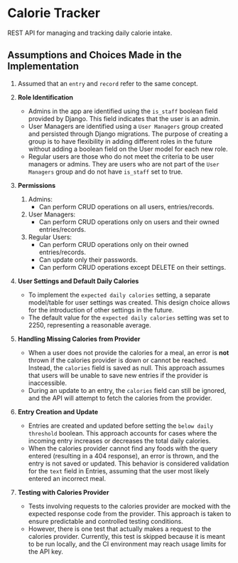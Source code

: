 # Calorie Tracker

REST API for managing and tracking daily calorie intake.

## Assumptions and Choices Made in the Implementation

1. Assumed that an `entry` and `record` refer to the same concept.

2. __Role Identification__

   - Admins in the app are identified using the `is_staff` boolean field provided by Django. This field indicates that the user is an admin.
   - User Managers are identified using a `User Managers` group created and persisted through Django migrations. The purpose of creating a group is to have flexibility in adding different roles in the future without adding a boolean field on the User model for each new role.
   - Regular users are those who do not meet the criteria to be user managers or admins. They are users who are not part of the `User Managers` group and do not have `is_staff` set to true.

3. __Permissions__

   1. Admins:
      - Can perform CRUD operations on all users, entries/records.
   2. User Managers:
      - Can perform CRUD operations only on users and their owned entries/records.
   3. Regular Users:
      - Can perform CRUD operations only on their owned entries/records.
      - Can update only their passwords.
      - Can perform CRUD operations except DELETE on their settings.

4. __User Settings and Default Daily Calories__

   - To implement the `expected daily calories` setting, a separate model/table for user settings was created. This design choice allows for the introduction of other settings in the future.
   - The default value for the `expected daily calories` setting was set to 2250, representing a reasonable average.

5. __Handling Missing Calories from Provider__

   - When a user does not provide the calories for a meal, an error is __not__ thrown if the calories provider is down or cannot be reached. Instead, the `calories` field is saved as null. This approach assumes that users will be unable to save new entries if the provider is inaccessible.
   - During an update to an entry, the `calories` field can still be ignored, and the API will attempt to fetch the calories from the provider.

6. __Entry Creation and Update__

   - Entries are created and updated before setting the `below daily threshold` boolean. This approach accounts for cases where the incoming entry increases or decreases the total daily calories.
   - When the calories provider cannot find any foods with the query entered (resulting in a 404 response), an error is thrown, and the entry is not saved or updated. This behavior is considered validation for the `text` field in Entries, assuming that the user most likely entered an incorrect meal.

7. __Testing with Calories Provider__

   - Tests involving requests to the calories provider are mocked with the expected response code from the provider. This approach is taken to ensure predictable and controlled testing conditions.
   - However, there is one test that actually makes a request to the calories provider. Currently, this test is skipped because it is meant to be run locally, and the CI environment may reach usage limits for the API key.
